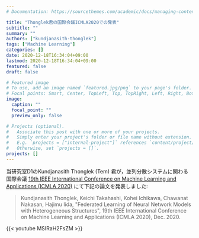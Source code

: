 ```yaml
---
# Documentation: https://sourcethemes.com/academic/docs/managing-content/

title: "Thonglek君の国際会議ICMLA2020での発表"
subtitle: ""
summary: ""
authors: ["kundjanasith-thonglek"]
tags: ["Machine Learning"]
categories: []
date: 2020-12-18T16:34:04+09:00
lastmod: 2020-12-18T16:34:04+09:00
featured: false
draft: false

# Featured image
# To use, add an image named `featured.jpg/png` to your page's folder.
# Focal points: Smart, Center, TopLeft, Top, TopRight, Left, Right, BottomLeft, Bottom, BottomRight.
image:
  caption: ""
  focal_point: ""
  preview_only: false

# Projects (optional).
#   Associate this post with one or more of your projects.
#   Simply enter your project's folder or file name without extension.
#   E.g. `projects = ["internal-project"]` references `content/project/deep-learning/index.md`.
#   Otherwise, set `projects = []`.
projects: []
---
```


当研究室D1のKundjanasith Thonglek (Tem) 君が，並列分散システムに関わる国際会議
[19th IEEE International Conference on Machine Learning and Applications (ICMLA 2020)](https://www.icmla-conference.org/icmla20/)
にて下記の論文を発表しました:

<!--more-->

> Kundjanasith Thonglek, Keichi Takahashi, Kohei Ichikawa, Chawanat Nakasan, Hajimu Iida, "Federated Learning of Neural Network Models with Heterogeneous Structures", 19th IEEE International Conference on Machine Learning and Applications (ICMLA 2020), Dec. 2020.

{{< youtube  MSIRaH2FsZM >}}
